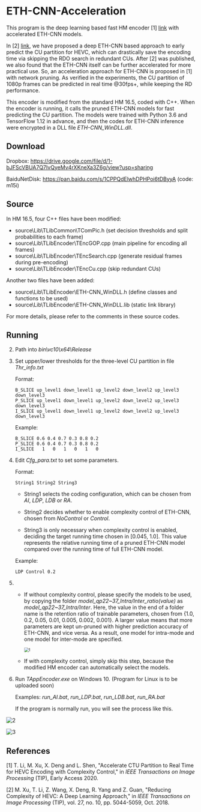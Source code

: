 # ETH-CNN-Acceleration

This program is the deep learning based fast HM encoder [1] [link](https://ieeexplore.ieee.org/abstract/document/9126122) with accelerated ETH-CNN models.

In [2] [link](https://ieeexplore.ieee.org/abstract/document/8384310), we have proposed a deep ETH-CNN based approach to early predict the CU partition for HEVC, which can drastically save the encoding time via skipping the RDO search in redundant CUs. After [2] was published, we also found that the ETH-CNN itself can be further accelerated for more practical use. So, an acceleration approach for ETH-CNN is proposed in [1] with network pruning. As verified in the experiments, the CU partition of 1080p frames can be predicted in real time @30fps+, while keeping the RD performance.

This encoder is modified from the standard HM 16.5, coded with C++. When the encoder is running, it calls the pruned ETH-CNN models for fast predicting the CU partition. The models were trained with Python 3.6 and TensorFlow 1.12 in advance, and then the codes for ETH-CNN inference were encrypted in a DLL file *ETH-CNN_WinDLL.dll*.

## Download

Dropbox: https://drive.google.com/file/d/1-bJFScVBUA7Q7IvQyeMv4rXKneXa3Z6g/view?usp=sharing

BaiduNetDisk: https://pan.baidu.com/s/1CPPQdElwhDPHPoi6tDByyA (code: m15i)

## Source

In HM 16.5, four C++ files have been modified:

- source\Lib\TLibCommon\TComPic.h  (set decision thresholds and split probabilities to each frame)
- source\Lib\TLibEncoder\TEncGOP.cpp  (main pipeline for encoding all frames)
- source\Lib\TLibEncoder\TEncSearch.cpp  (generate residual frames during pre-encoding)
- source\Lib\TLibEncoder\TEncCu.cpp  (skip redundant CUs)

Another two files have been added:

- source\Lib\TLibEncoder\ETH-CNN_WinDLL.h  (define classes and functions to be used)
- source\Lib\TLibEncoder\ETH-CNN_WinDLL.lib  (static link library)

For more details, please refer to the comments in these source codes.

## Running

2. Path into *bin\vc10\x64\Release*

2. Set upper/lower thresholds for the three-level CU partition in file *Thr_info.txt*
  
	Format: 
  
	```
    B_SLICE up_level1 down_level1 up_level2 down_level2 up_level3 down_level3
    P_SLICE up_level1 down_level1 up_level2 down_level2 up_level3 down_level3
    I_SLICE up_level1 down_level1 up_level2 down_level2 up_level3 down_level3
   ```

    Example: 
   
    ```
    B_SLICE 0.6 0.4 0.7 0.3 0.8 0.2
    P_SLICE 0.6 0.4 0.7 0.3 0.8 0.2
    I_SLICE   1   0   1   0   1   0
    ```

3. Edit *Cfg_para.txt* to set some parameters. 

	Format:
	
    ```
	String1 String2 String3
    ```

	- String1 selects the coding configuration, which can be chosen from *AI*, *LDP*, *LDB* or *RA*.
	
	- String2 decides whether to enable complexity control of ETH-CNN, chosen from *NoControl* or *Control*.
	
	- String3 is only necessary when complexity control is enabled, deciding the target running time chosen in [0.045, 1.0]. This value represents the relative running time of a pruned ETH-CNN model compared over the running time of full ETH-CNN model.
	
	Example:
	
	```
	LDP Control 0.2
	```

5. - If without complexity control, please specify the models to be used, by copying the folder *model_qp22~37_Intra/Inter_ratio(value)* as *model_qp22~37_Intra/Inter*. Here, the value in the end of a folder name is the retention ratio of trainable parameters, chosen from {1.0, 0.2, 0.05, 0.01, 0.005, 0.002, 0.001}. A larger value means that more parameters are kept un-pruned with higher prediction accuracy of ETH-CNN, and vice versa. As a result, one model for intra-mode and one model for inter-mode are specified. 

     <img src="1.png" alt="1" style="zoom:75%;" />

   - If with complexity control, simply skip this step, because the modified HM encoder can automatically select the models.

6. Run *TAppEncoder.exe* on Windows 10. (Program for Linux is to be uploaded soon)

   Examples: *run_AI.bat*, *run_LDP.bat*, *run_LDB.bat*, *run_RA.bat*

   If the program is normally run, you will see the process like this.

![2](2.png)

![3](3.png)


## References

[1] T. Li, M. Xu, X. Deng and L. Shen, "Accelerate CTU Partition to Real Time for HEVC Encoding with Complexity Control," in *IEEE Transactions on Image Processing* (TIP), Early Access 2020.

[2] M. Xu, T. Li, Z. Wang, X. Deng, R. Yang and Z. Guan, "Reducing Complexity of HEVC: A Deep Learning Approach," in *IEEE Transactions on Image Processing* (TIP), vol. 27, no. 10, pp. 5044-5059, Oct. 2018.
